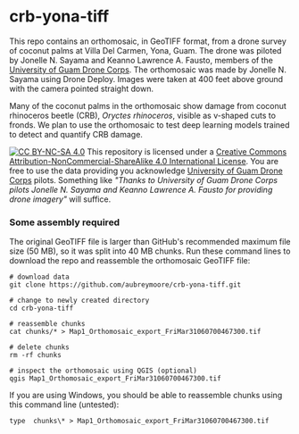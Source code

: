# crb-yona-tiff

This repo contains an orthomosaic, in GeoTIFF format, from a drone survey of coconut palms at Villa Del Carmen, Yona, Guam. 
The drone was piloted by Jonelle N. Sayama and Keanno Lawrence A. Fausto, members of the [University of Guam Drone Corps](https://www.uog.edu/nasa-guam-space-grant/uog-drone-corps). The orthomosaic was made by Jonelle N. Sayama using Drone Deploy. Images were taken at 400 feet above ground with the camera pointed straight down.

Many of the coconut palms in the orthomosaic show damage from coconut rhinoceros beetle (CRB), *Oryctes rhinoceros*, visible as v-shaped cuts to fronds. We plan to use the orthomosaic to test deep learning models trained to detect and quantify CRB damage. 

[![CC BY-NC-SA 4.0][cc-by-nc-sa-image]][cc-by-nc-sa]
This repository is licensed under a [Creative Commons Attribution-NonCommercial-ShareAlike 4.0 International License][cc-by-nc-sa].
You are free to use the data providing you acknowledge [University of Guam Drone Corps](https://www.uog.edu/nasa-guam-space-grant/uog-drone-corps) pilots. Something like *"Thanks to University of Guam Drone Corps pilots Jonelle N. Sayama and Keanno Lawrence A. Fausto for providing drone imagery"* will suffice.

[cc-by-nc-sa]: http://creativecommons.org/licenses/by-nc-sa/4.0/
[cc-by-nc-sa-image]: https://licensebuttons.net/l/by-nc-sa/4.0/88x31.png

### Some assembly required

The original GeoTIFF file is larger than GitHub's recommended maximum file size (50 MB), so it was split into 40 MB chunks. Run these command lines to download the repo and reassemble the orthomosaic GeoTIFF file:
```
# download data
git clone https://github.com/aubreymoore/crb-yona-tiff.git

# change to newly created directory
cd crb-yona-tiff

# reassemble chunks
cat chunks/* > Map1_Orthomosaic_export_FriMar31060700467300.tif

# delete chunks
rm -rf chunks

# inspect the orthomosaic using QGIS (optional)
qgis Map1_Orthomosaic_export_FriMar31060700467300.tif
```

If you are using Windows, you should be able to reassemble chunks using this command line (untested):
```
type  chunks\* > Map1_Orthomosaic_export_FriMar31060700467300.tif  
```
